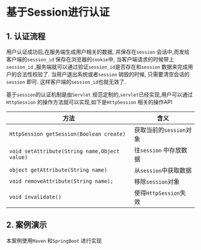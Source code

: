 #  基于Session进行认证



## 1. 认证流程

用户认证成功后,在服务端生成用户相关的数据, 并保存在`session` 会话中,而发给客户端的`session_id` 保存在浏览器的`cookie`中, 当客户端请求的时候带上`session_id` ,服务端就可以通过验证`session_id`是否存在和`session` 数据来完成用户的合法性校验了. 当用户退出系统或者`session` 销毁的时候, 只需要清空会话的`session` 即可. 这样客户端的`session_id`也就无效了. 

基于`session`的认证机制是由`Servlet` 规范定制的,`servlet`已经实现,用户可以通过`HttpSession` 的操作方法就可以实现,如下是`HttpSession` 相关的操作API

| 方法                                          | 含义                    |
| --------------------------------------------- | ----------------------- |
| `HttpSession getSession(Boolean create)`      | 获取当前的`session`对象 |
| `void setAttribute(String name,Object value)` | 往`session` 中存放数据  |
| `object getAttribute(String name)`            | 从`session`中获取数据   |
| `void removeAttribute(String name);`          | 移除`session`对象       |
| `void invalidate()`                           | 使得`HttpSession`失效   |



## 2. 案例演示

本案例使用`Maven` 和`SpringBoot` 进行实现

